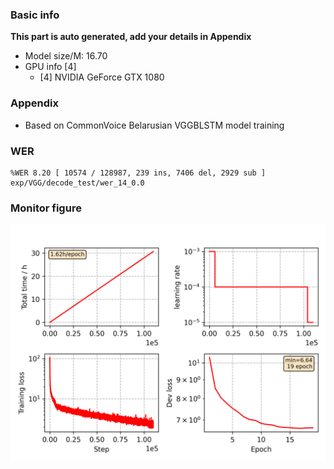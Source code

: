 ### Basic info

**This part is auto generated, add your details in Appendix**

* Model size/M: 16.70
* GPU info \[4\]
  * \[4\] NVIDIA GeForce GTX 1080

### Appendix

* Based on CommonVoice Belarusian VGGBLSTM model training

### WER
```
%WER 8.20 [ 10574 / 128987, 239 ins, 7406 del, 2929 sub ] exp/VGG/decode_test/wer_14_0.0
```

### Monitor figure
![monitor](./monitor.png)
